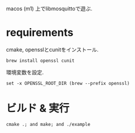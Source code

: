 macos (m1) 上でlibmosquittoで遊ぶ.


# requirements

cmake, opensslとcunitをインストール.

```
brew install openssl cunit
```

環境変数を設定.

```
set -x OPENSSL_ROOT_DIR (brew --prefix openssl)
```

# ビルド & 実行

```
cmake .; and make; and ./example
```
